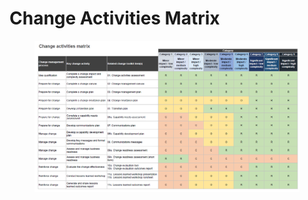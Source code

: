 # Change Activities Matrix

<figure><img src="../../../.gitbook/assets/image (1) (1) (1) (1).png" alt=""><figcaption></figcaption></figure>
